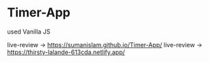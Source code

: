 # Timer-App
used Vanilla JS

live-review -> https://sumanislam.github.io/Timer-App/
live-review -> https://thirsty-lalande-613cda.netlify.app/
